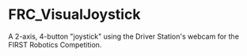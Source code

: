 FRC_VisualJoystick
==================

A 2-axis, 4-button "joystick" using the Driver Station's webcam for the FIRST Robotics Competition.
